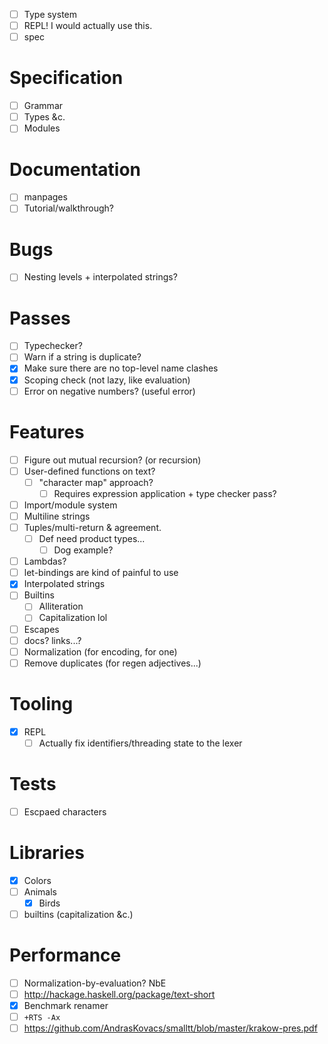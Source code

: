 - [ ] Type system
- [ ] REPL! I would actually use this.
- [ ] spec
# Specification
- [ ] Grammar
- [ ] Types &c.
- [ ] Modules
# Documentation
- [ ] manpages
- [ ] Tutorial/walkthrough?
# Bugs
- [ ] Nesting levels + interpolated strings?
# Passes
- [ ] Typechecker?
- [ ] Warn if a string is duplicate?
- [x] Make sure there are no top-level name clashes
- [x] Scoping check (not lazy, like evaluation)
- [ ] Error on negative numbers? (useful error)
# Features
- [ ] Figure out mutual recursion? (or recursion)
- [ ] User-defined functions on text?
  - [ ] "character map" approach?
    - [ ] Requires expression application + type checker pass?
- [ ] Import/module system
- [ ] Multiline strings
- [ ] Tuples/multi-return & agreement.
  - [ ] Def need product types...
    - [ ] Dog example?
- [ ] Lambdas?
- [ ] let-bindings are kind of painful to use
- [x] Interpolated strings
- [ ] Builtins
  - [ ] Alliteration
  - [ ] Capitalization lol
- [ ] Escapes
- [ ] docs? links...?
- [ ] Normalization (for encoding, for one)
- [ ] Remove duplicates (for regen adjectives...)
# Tooling
- [x] REPL
  - [ ] Actually fix identifiers/threading state to the lexer
# Tests
- [ ] Escpaed characters
# Libraries
- [x] Colors
- [ ] Animals
  - [x] Birds
- [ ] builtins (capitalization &c.)
# Performance
- [ ] Normalization-by-evaluation? NbE
- [ ] http://hackage.haskell.org/package/text-short
- [x] Benchmark renamer
- [ ] `+RTS -Ax`
- [ ] https://github.com/AndrasKovacs/smalltt/blob/master/krakow-pres.pdf
